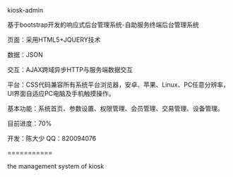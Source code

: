 kiosk-admin

基于bootstrap开发的响应式后台管理系统-自助服务终端后台管理系统

页面：采用HTML5+JQUERY技术

数据：JSON

交互：AJAX跨域异步HTTP与服务端数据交互

平台：CSS代码兼容所有系统平台浏览器，安卓、苹果、Linux、PC任意分辨率，UI界面自适应PC电脑及手机触摸操作。

基本功能：系统首页、参数设置、权限管理、会员管理、交易管理、设备管理。

目前进度：70%

开发：陈大少
QQ：820094076

===========

the management system of kiosk
